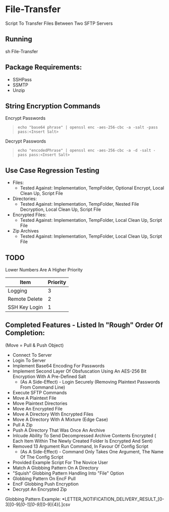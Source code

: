 # File-Transfer
Script To Transfer Files Between Two SFTP Servers 
## Running
sh File-Transfer 
## Package Requirements:
- SSHPass
- SSMTP
- Unzip

## String Encryption Commands
Encrypt Passwords
>  `echo "base64 phrase" | openssl enc -aes-256-cbc -a -salt -pass pass:<Insert Salt>`

Decrypt Passwords
> `echo "encodedPhrase" | openssl enc -aes-256-cbc -a -d -salt -pass pass:<Insert Salt>`

## Use Case Regression Testing
- Files: 
    - Tested Against: Implementation, TempFolder, Optional Encrypt, Local Clean Up, Script File
- Directories: 
    - Tested Against: Implementation, TempFolder, Nested File Decryption, Local Clean Up, Script File
- Encrypted Files: 
    - Tested Against: Implementation, TempFolder, Local Clean Up, Script File
- Zip Archives 
    - Tested Against: Implementation, TempFolder, Local Clean Up, Script File

## TODO 
Lower Numbers Are A Higher Priority

Item | Priority
--- | ---
Logging | 3 
Remote Delete | 2 
SSH Key Login | 1 

## Completed Features - Listed In "Rough" Order Of Completion:
(Move = Pull & Push Object)
- Connect To Server
- Login To Server
- Implement Base64 Encoding For Passwords
- Implement Second Layer Of Obsfuscation Using An AES-256 Bit Encryption With A Pre-Defined Salt
    - (As A Side-Effect) - Login Securely (Removing Plaintext Passwords From Command Line)
- Execute SFTP Commands
- Move A Plaintext File
- Move Plaintext Directories
- Move An Encrypted File
- Move A Directory With Encrypted Files
- Move A Directory With A Mixture (Edge Case)
- Pull A Zip
- Push A Directory That Was Once An Archive
- Inlcude Ability To Send Decompressed Archive Contents Encrypted ( Each Item Within The Newly Created Folder Is Encrypted And Sent)
- Removed 13 Argument Run Command, In Favour Of Config Script
    - (As A Side-Effect) - Command Only Takes One Argument, The Name Of The Config Script 
- Provided Example Script For The Novice User
- Match A Globbing Pattern On A Directory
- "Squish" Globbing Pattern Handling Into "File" Option
- Globbing Pattern On EncF Pull
- EncF Globbing Push Encryption 
- Decrypt An Encrypted Zip

Globbing Pattern Example: *LETTER_NOTIFICATION_DELIVERY_RESULT_[0-3][0-9]_[0-1][0-9]_[0-9]{4}[.]csv
